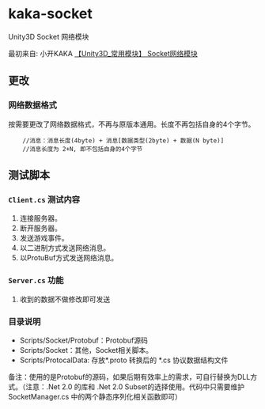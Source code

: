 # kaka-socket
Unity3D Socket 网络模块

最初来自: 小开KAKA [【Unity3D_常用模块】 Socket网络模块](https://blog.csdn.net/Claine/article/details/52374546)

## 更改

### 网络数据格式

按需要更改了网络数据格式，不再与原版本通用。长度不再包括自身的4个字节。
```
    //消息：消息长度(4byte) + 消息[数据类型(2byte) + 数据(N byte)]
    //消息长度为 2+N, 即不包括自身的4个字节
```

## 测试脚本

### `Client.cs` 测试内容

1. 连接服务器。
2. 断开服务器。
3. 发送游戏事件。
4. 以二进制方式发送网络消息。
5. 以ProtuBuf方式发送网络消息。

### `Server.cs` 功能

1. 收到的数据不做修改即可发送

### 目录说明
* Scripts/Socket/Protobuf：Protobuf源码
* Scripts/Socket：其他，Socket相关脚本。
* Scripts/ProtocalData: 存放*.proto 转换后的 *.cs 协议数据结构文件

备注：使用的是Protobuf的源码，如果后期有效率上的需求，可自行替换为DLL方式。（注意：.Net 2.0 的库和 .Net 2.0 Subset的选择使用。代码中只需要维护 SocketManager.cs 中的两个静态序列化相关函数即可）
